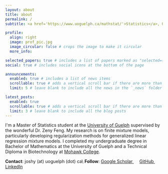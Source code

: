 ```yaml
---
layout: about
title: about
permalink: /
subtitle: <a href='https://www.uoguelph.ca/mathstat/'>Statistics</a>, University of Guelph

profile:
  align: right
  image: prof_pic.jpg
  image_circular: false # crops the image to make it circular
  more_info: 

selected_papers: true # includes a list of papers marked as "selected={true}"
social: true # includes social icons at the bottom of the page

announcements:
  enabled: true # includes a list of news items
  scrollable: true # adds a vertical scroll bar if there are more than 3 news items
  limit: 5 # leave blank to include all the news in the `_news` folder

latest_posts:
  enabled: true
  scrollable: true # adds a vertical scroll bar if there are more than 3 new posts items
  limit: 3 # leave blank to include all the blog posts
---
```


I'm a Master of Statistics student at the [University of Guelph](https://www.uoguelph.ca/) supervised by the wonderful Dr. Zeny Feng. My research is on finite mixture models, particularly developing regularization methods for generalized linear regression mixture models. I completed my undergraduate degree in Bachelor of Mathematics at the University of Guelph and a Technical Diploma in Biotechnology at [Mohawk College](https://www.mohawkcollege.ca/).




**Contact**: joshy (at) uoguelph (dot) ca\\
**Follow**: <a href="https://scholar.google.com/citations?user=g5vIX6UAAAAJ&hl=en" title="Google Scholar"><i class="ai ai-google-scholar"></i> Google Scholar </a>&emsp;
<a href="https://github.com/vjoshy" title="GitHub"><i class="fab fa-github"></i> GitHub </a>&emsp;
<a href="https://www.linkedin.com/in/vinayjoshy/" title="LinkedIn"><i class="fab fa-linkedin"></i> LinkedIn </a>